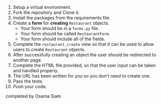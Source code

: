 1. Setup a virtual environment.
2. Fork the repository and Clone it.
3. Install the packages from the requirements file.
4. Create a **form** for **creating** `Restaurant` objects.
    * Your form should be in a `forms.py` file.
    * Your form should be called `RestaurantForm`.
    * Your form should include all of the fields.
5. Complete the `restaurant_create` view so that it can be used to allow users to create `Restaurant` objects.
6. After successfully creating an object the user should be redirected to another page.
7. Complete the HTML file provided, so that the user input can be taken and handled properly.
8. The URL has been written for you so you don't need to create one.
9. Pass the tests.
10. Push your code.

completed by Osama Siam
